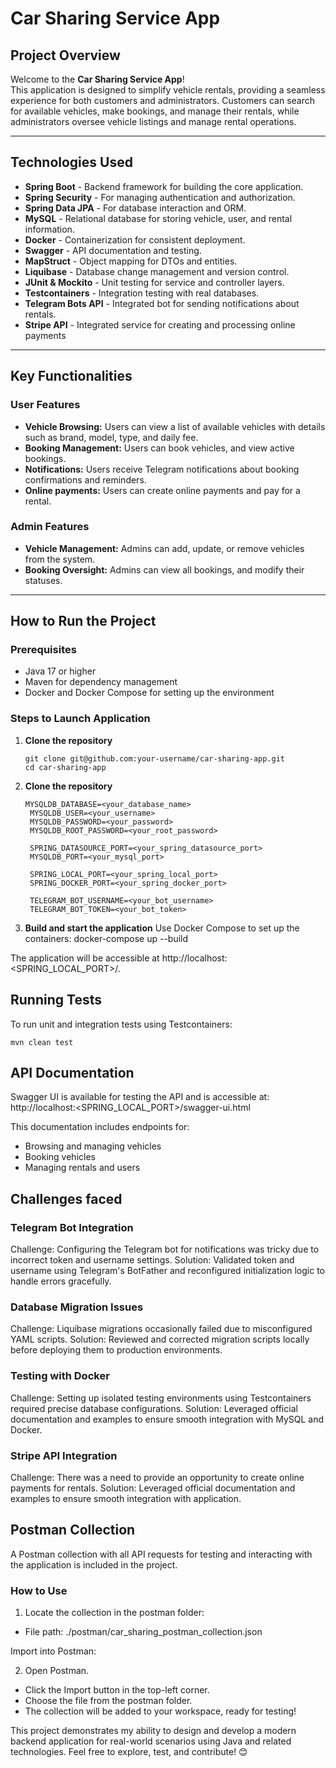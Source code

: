 # Car Sharing Service App

## Project Overview

Welcome to the **Car Sharing Service App**!  
This application is designed to simplify vehicle rentals, providing a seamless experience for both customers and administrators. Customers can search for available vehicles, make bookings, and manage their rentals, while administrators oversee vehicle listings and manage rental operations.

---

## Technologies Used

- **Spring Boot** - Backend framework for building the core application.  
- **Spring Security** - For managing authentication and authorization.  
- **Spring Data JPA** - For database interaction and ORM.  
- **MySQL** - Relational database for storing vehicle, user, and rental information.  
- **Docker** - Containerization for consistent deployment.  
- **Swagger** - API documentation and testing.  
- **MapStruct** - Object mapping for DTOs and entities.  
- **Liquibase** - Database change management and version control.  
- **JUnit & Mockito** - Unit testing for service and controller layers.  
- **Testcontainers** - Integration testing with real databases.  
- **Telegram Bots API** - Integrated bot for sending notifications about rentals.
- **Stripe API** - Integrated service for creating and processing online payments

---

## Key Functionalities

### **User Features**
- **Vehicle Browsing:** Users can view a list of available vehicles with details such as brand, model, type, and daily fee.  
- **Booking Management:** Users can book vehicles, and view active bookings.  
- **Notifications:** Users receive Telegram notifications about booking confirmations and reminders.
- **Online payments:** Users can create online payments and pay for a rental.

### **Admin Features**
- **Vehicle Management:** Admins can add, update, or remove vehicles from the system.  
- **Booking Oversight:** Admins can view all bookings, and modify their statuses.

---

## How to Run the Project

### **Prerequisites**
- Java 17 or higher  
- Maven for dependency management  
- Docker and Docker Compose for setting up the environment  

### **Steps to Launch Application**

1. **Clone the repository**
   ```
   git clone git@github.com:your-username/car-sharing-app.git
   cd car-sharing-app
   ```


2. **Clone the repository**
   ```
   MYSQLDB_DATABASE=<your_database_name>
    MYSQLDB_USER=<your_username>
    MYSQLDB_PASSWORD=<your_password>
    MYSQLDB_ROOT_PASSWORD=<your_root_password>
    
    SPRING_DATASOURCE_PORT=<your_spring_datasource_port>
    MYSQLDB_PORT=<your_mysql_port>
    
    SPRING_LOCAL_PORT=<your_spring_local_port>
    SPRING_DOCKER_PORT=<your_spring_docker_port>
    
    TELEGRAM_BOT_USERNAME=<your_bot_username>
    TELEGRAM_BOT_TOKEN=<your_bot_token>
   ```
   
3. **Build and start the application**
Use Docker Compose to set up the containers:
  docker-compose up --build

The application will be accessible at http://localhost:<SPRING_LOCAL_PORT>/.

## Running Tests
To run unit and integration tests using Testcontainers:
```
mvn clean test
```
## API Documentation
Swagger UI is available for testing the API and is accessible at:
http://localhost:<SPRING_LOCAL_PORT>/swagger-ui.html

This documentation includes endpoints for:

* Browsing and managing vehicles
* Booking vehicles
* Managing rentals and users

## Challenges faced 
### Telegram Bot Integration
Challenge:
Configuring the Telegram bot for notifications was tricky due to incorrect token and username settings.
Solution:
Validated token and username using Telegram's BotFather and reconfigured initialization logic to handle errors gracefully.

### Database Migration Issues
Challenge:
Liquibase migrations occasionally failed due to misconfigured YAML scripts.
Solution:
Reviewed and corrected migration scripts locally before deploying them to production environments.

### Testing with Docker
Challenge:
Setting up isolated testing environments using Testcontainers required precise database configurations.
Solution:
Leveraged official documentation and examples to ensure smooth integration with MySQL and Docker.

### Stripe API Integration
Challenge:
There was a need to provide an opportunity to create online payments for rentals.
Solution:
Leveraged official documentation and examples to ensure smooth integration with application.

## Postman Collection
A Postman collection with all API requests for testing and interacting with the application is included in the project.

### How to Use
1. Locate the collection in the postman folder:
  * File path: ./postman/car_sharing_postman_collection.json

Import into Postman:

2. Open Postman.
  * Click the Import button in the top-left corner.
  * Choose the file from the postman folder.
  * The collection will be added to your workspace, ready for testing!

This project demonstrates my ability to design and develop a modern backend application for real-world scenarios using Java and related technologies.
Feel free to explore, test, and contribute! 😊








